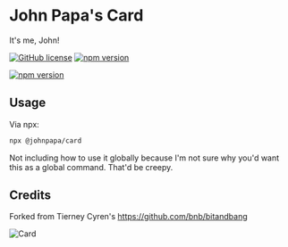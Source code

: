 # John Papa's Card

It's me, John!

[![GitHub license](https://img.shields.io/badge/license-MIT-blue.svg)](https://github.com/johnpapa/johbpapa-card/blob/master/LICENSE)
[![npm version](https://img.shields.io/badge/npm-MIT-blue.svg)](https://github.com/johnpapa/johbpapa-card/blob/master/LICENSE)

[![npm version](https://img.shields.io/npm/v/johnpapa/card.svg?style=flat)](https://www.npmjs.com/package/@johnpapa/card)

## Usage

Via npx:

```bash
npx @johnpapa/card
```

Not including how to use it globally because I'm not sure why you'd want this as a global command. That'd be creepy.

## Credits

Forked from Tierney Cyren's https://github.com/bnb/bitandbang

![Card](https://raw.githubusercontent.com/johnpapa/johnpapa-card/master/card.gif)
